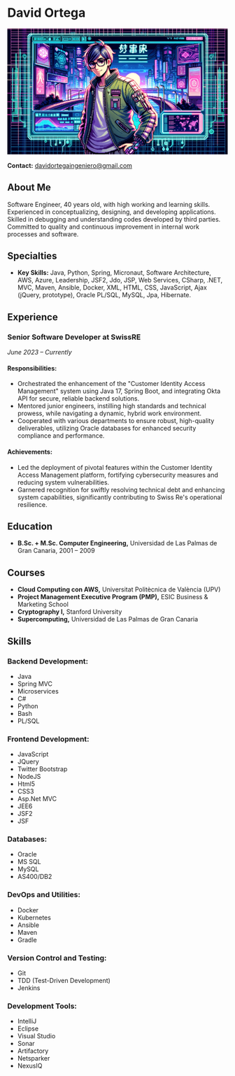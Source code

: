 # David Ortega

![Alt text for the image](/20231209102627.png)

**Contact:** davidortegaingeniero@gmail.com

## About Me

Software Engineer, 40 years old, with high working and learning skills. Experienced in conceptualizing, designing, and developing applications. Skilled in debugging and understanding codes developed by third parties. Committed to quality and continuous improvement in internal work processes and software.

## Specialties

- **Key Skills:** Java, Python, Spring, Micronaut, Software Architecture, AWS, Azure, Leadership, JSF2, Jdo, JSP, Web Services, CSharp, .NET, MVC, Maven, Ansible, Docker, XML, HTML, CSS, JavaScript, Ajax (jQuery, prototype), Oracle PL/SQL, MySQL, Jpa, Hibernate.

## Experience

### Senior Software Developer at SwissRE
*June 2023 – Currently*

#### Responsibilities:
- Orchestrated the enhancement of the "Customer Identity Access Management" system using Java 17, Spring Boot, and integrating Okta API for secure, reliable backend solutions.
- Mentored junior engineers, instilling high standards and technical prowess, while navigating a dynamic, hybrid work environment.
- Cooperated with various departments to ensure robust, high-quality deliverables, utilizing Oracle databases for enhanced security compliance and performance.

#### Achievements:
- Led the deployment of pivotal features within the Customer Identity Access Management platform, fortifying cybersecurity measures and reducing system vulnerabilities.
- Garnered recognition for swiftly resolving technical debt and enhancing system capabilities, significantly contributing to Swiss Re's operational resilience.


## Education

- **B.Sc. + M.Sc. Computer Engineering,** Universidad de Las Palmas de Gran Canaria, 2001 – 2009

## Courses

- **Cloud Computing con AWS,** Universitat Politècnica de València (UPV)
- **Project Management Executive Program (PMP),** ESIC Business & Marketing School
- **Cryptography I,** Stanford University
- **Supercomputing,** Universidad de Las Palmas de Gran Canaria


## Skills

### Backend Development:
- Java
- Spring MVC
- Microservices
- C#
- Python
- Bash
- PL/SQL

### Frontend Development:
- JavaScript
- JQuery
- Twitter Bootstrap
- NodeJS
- Html5
- CSS3
- Asp.Net MVC
- JEE6
- JSF2
- JSF

### Databases:
- Oracle
- MS SQL
- MySQL
- AS400/DB2

### DevOps and Utilities:
- Docker
- Kubernetes
- Ansible
- Maven
- Gradle

### Version Control and Testing:
- Git
- TDD (Test-Driven Development)
- Jenkins

### Development Tools:
- IntelliJ
- Eclipse
- Visual Studio
- Sonar
- Artifactory
- Netsparker
- NexusIQ

